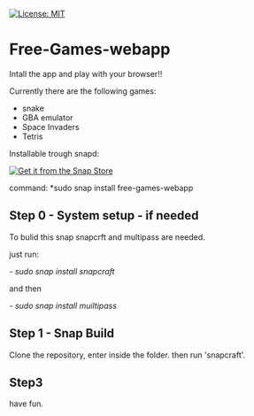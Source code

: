   [![License: MIT](https://img.shields.io/badge/License-MIT-yellow.svg)](https://opensource.org/licenses/MIT)




# Free-Games-webapp

Intall the app and play with your browser!!

Currently there are the following games:
- snake
- GBA emulator
- Space Invaders
- Tetris



Installable trough snapd:

[![Get it from the Snap Store](https://snapcraft.io/static/images/badges/en/snap-store-black.svg)](https://snapcraft.io/free-games-webapp)


command:
*sudo snap install free-games-webapp


## Step 0 - System setup - if needed
To bulid this snap snapcrft and multipass are needed.

just run:

*- sudo snap install snapcraft*

and then

*- sudo snap install muiltipass*

## Step 1 - Snap Build

Clone the repository, enter inside the folder. then run 'snapcraft'.

## Step3 

have fun.
